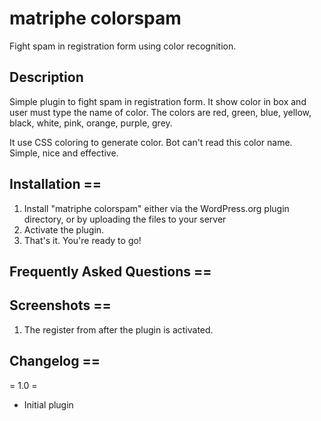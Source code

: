 matriphe colorspam
==================

Fight spam in registration form using color recognition.

## Description

Simple plugin to fight spam in registration form. It show color in box and user must type the name of color. The colors are red, green, blue, yellow, black, white, pink, orange, purple, grey.

It use CSS coloring to generate color. Bot can't read this color name. Simple, nice and effective.

## Installation ==

1. Install "matriphe colorspam" either via the WordPress.org plugin directory, or by uploading the files to your server
2. Activate the plugin.
3. That's it. You're ready to go!

## Frequently Asked Questions ==



## Screenshots ==

1. The register from after the plugin is activated.

## Changelog ==

= 1.0 =
* Initial plugin
